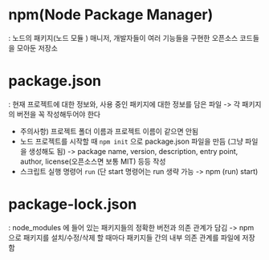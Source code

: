 # npm(Node Package Manager)
: 노드의 패키지(노드 모듈 ) 매니저, 개발자들이 여러 기능들을 구현한 오픈소스 코드들을 모아둔 저장소

# package.json
: 현재 프로젝트에 대한 정보와, 사용 중인 패키지에 대한 정보를 담은 파일 -> 각 패키지의 버전을 꼭 작성해두어야 한다
 
- 주의사항) 프로젝트 폴더 이름과 프로젝트 이름이 같으면 안됨
- 노드 프로젝트를 시작할 때 `npm init` 으로 package.json 파일을 만듬 (그냥 파일을 생성해도 됨)
    -> package name, version, description, entry point, author, license(오픈소스면 보통 MIT) 등등 작성
- 스크립트 실행 명령어 `run` (단 start 명령어는 run 생략 가능 -> npm (run) start)

# package-lock.json
: node_modules 에 들어 있는 패키지들의 정확한 버전과 의존 관계가 담김 
-> npm 으로 패키지를 설치/수정/삭제 할 때마다 패키지들 간의 내부 의존 관계를 파일에 저장함
